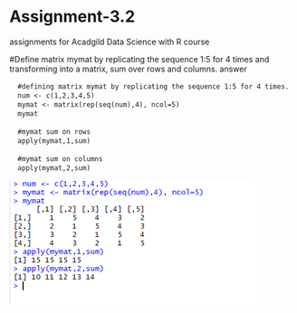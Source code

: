 # Assignment-3.2
assignments for Acadgild Data Science with R course


#Define matrix mymat by replicating the sequence 1:5 for 4 times and transforming into a matrix, sum
over rows and columns.
answer

      #defining matrix mymat by replicating the sequence 1:5 for 4 times.
      num <- c(1,2,3,4,5)
      mymat <- matrix(rep(seq(num),4), ncol=5)
      mymat
      
      #mymat sum on rows
      apply(mymat,1,sum)
      
      #mymat sum on columns
      apply(mymat,2,sum)

![](assignment%203.2.PNG)
